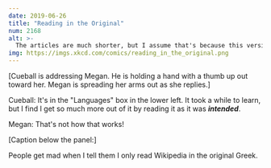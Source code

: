 ```yaml
---
date: 2019-06-26
title: "Reading in the Original"
num: 2168
alt: >-
  The articles are much shorter, but I assume that's because this version predates the merger with the Hawaiian text that created the modern Hawaiian-Greek hybrid wiki-pedia.
img: https://imgs.xkcd.com/comics/reading_in_the_original.png
---
```

[Cueball is addressing Megan. He is holding a hand with a thumb up out toward her. Megan is spreading her arms out as she replies.]

Cueball: It's in the "Languages" box in the lower left. It took a while to learn, but I find I get so much more out of it by reading it as it was ***intended***.

Megan: That's not how that works!

[Caption below the panel:]

People get mad when I tell them I only read Wikipedia in the original Greek.